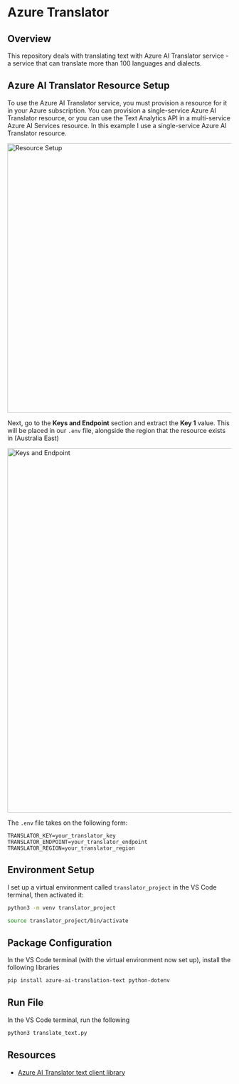 # Azure Translator

## Overview
This repository deals with translating text with Azure AI Translator service - a service that can translate more than 100 languages and dialects.

## Azure AI Translator Resource Setup
To use the Azure AI Translator service, you must provision a resource for it in your Azure subscription. You can provision a single-service Azure AI Translator resource, or you can use the Text Analytics API in a multi-service Azure AI Services resource. In this example I use a single-service Azure AI Translator resource.

<img width="606" alt="Resource Setup" src="https://github.com/user-attachments/assets/2be5c79d-b3fe-459b-b8b1-f4a81c4f9dce" />

Next, go to the **Keys and Endpoint** section and extract the **Key 1** value. This will be placed in our `.env` file, alongside the region that the resource exists in (Australia East)

<img width="819" alt="Keys and Endpoint" src="https://github.com/user-attachments/assets/811761c7-779b-41d6-b270-a6473b8d11a4" />

The `.env` file takes on the following form:

```
TRANSLATOR_KEY=your_translator_key
TRANSLATOR_ENDPOINT=your_translator_endpoint
TRANSLATOR_REGION=your_translator_region
```

## Environment Setup

I set up a virtual environment called `translator_project` in the VS Code terminal, then activated it:

```bash
python3 -m venv translator_project
```

```bash
source translator_project/bin/activate
```

## Package Configuration

In the VS Code terminal (with the virtual environment now set up), install the following libraries

```bash
pip install azure-ai-translation-text python-dotenv
```

## Run File

In the VS Code terminal, run the following

```bash
python3 translate_text.py
```

## Resources
* [Azure AI Translator text client library](https://learn.microsoft.com/en-us/azure/ai-services/translator/quickstart-text-sdk?pivots=programming-language-python)

